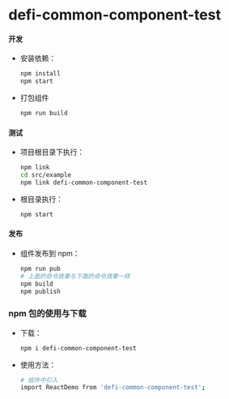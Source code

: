 # defi-common-component-test

#### 开发

- 安装依赖：

  ```bash
  npm install
  npm start
  ```

* 打包组件

  ```bash
  npm run build
  ```

#### 测试

- 项目根目录下执行：

  ```bash
  npm link
  cd src/example
  npm link defi-common-component-test
  ```

* 根目录执行：

  ```bash
  npm start
  ```

#### 发布

- 组件发布到 npm：

  ```bash
  npm run pub
  # 上面的命令效果与下面的命令效果一样
  npm build
  npm publish
  ```

### npm 包的使用与下载

- 下载：

  ```bash
  npm i defi-common-component-test
  ```

- 使用方法：

  ```bash
  # 组件中引入
  import ReactDemo from 'defi-common-component-test';
  ```
